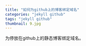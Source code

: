 ```yaml
---
title: "如何为github上的博客绑定域名"
categories: "jekyll github"
tags: "jekyll github"
thumbnail: 9.jpg
---
```

为停放在github上的静态博客绑定域名。
<!--more-->
